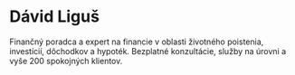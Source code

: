 # Dávid Liguš 

Finančný poradca a expert na financie v oblasti životného poistenia, investícií, dôchodkov a hypoték. Bezplatné konzultácie, služby na úrovni a vyše 200 spokojných klientov.
